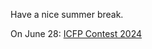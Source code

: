Have a nice summer break.

On June 28: [ICFP Contest 2024](https://augusta.presence.io/event/icfp-contest-2024-lightning-session)
